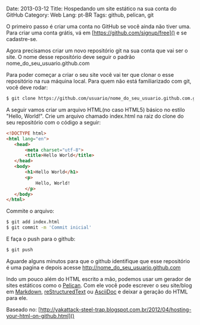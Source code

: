 Date: 2013-03-12
Title: Hospedando um site estático na sua conta do GitHub
Category: Web
Lang: pt-BR
Tags: github, pelican, git

O primeiro passo é criar uma conta no GitHub se você ainda não tiver uma. Para criar uma conta grátis, vá em [https://github.com/signup/free]() e se cadastre-se.

Agora precisamos criar um novo repositório git na sua conta que vai ser o site. O nome desse repositório deve seguir o padrão nome_do_seu_usuario.github.com

Para poder começar a criar o seu site você vai ter que clonar o esse repositório na rua máquina local. Para quem não está familiarizado com git, você deve rodar:

```bash
$ git clone https://github.com/usuario/nome_do_seu_usuario.github.com.git
```

A seguir vamos criar um arquivo HTML(no caso HTML5) básico no estilo "Hello, World!". Crie um arquivo chamado index.html na raiz do clone do seu repositório com o código a seguir:

```html
<!DOCTYPE html>
<html lang="en">
   <head>
       <meta charset="utf-8">
       <title>Hello World</title>
   </head>
   <body>
       <h1>Hello World</h1>
       <p>
           Hello, World!
       </p>
   </body>
</html>
```

Commite o arquivo:

```bash
$ git add index.html
$ git commit -m 'Commit inicial'
```

E faça o push para o github:

```bash
$ git push
```

Aguarde alguns minutos para que o github identifique que esse repositório é uma pagina e depois acesse http://nome_do_seu_usuario.github.com

Indo um pouco além do HTML escrito a mão, podemos usar um gerador de sites estáticos como o [Pelican](http://docs.getpelican.com/). Com ele você pode escrever o seu site/blog em [Markdown](http://daringfireball.net/projects/markdown/), [reStructuredText](http://docutils.sourceforge.net/rst.html) ou [AsciiDoc](http://www.methods.co.nz/asciidoc/index.html) e deixar a geração do HTML para ele.

Baseado no: [http://yakattack-steel-trap.blogspot.com.br/2012/04/hosting-your-html-on-github.html]()
